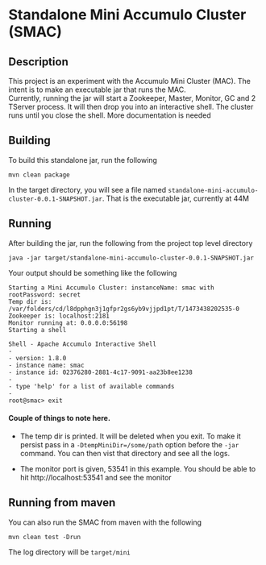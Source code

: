 # Standalone Mini Accumulo Cluster (SMAC)

## Description

This project is an experiment with the Accumulo Mini Cluster (MAC).  The intent is to make an executable jar that runs the MAC.  
Currently, running the jar will start a Zookeeper, Master, Monitor, GC and 2 TServer process.  It will then drop you into
an interactive shell.  The cluster runs until you close the shell.  More documentation is needed

## Building

To build this standalone jar, run the following

    mvn clean package
    
In the target directory, you will see a file named `standalone-mini-accumulo-cluster-0.0.1-SNAPSHOT.jar`.  That is the 
executable jar, currently at 44M

## Running

After building the jar, run the following from the project top level directory

    java -jar target/standalone-mini-accumulo-cluster-0.0.1-SNAPSHOT.jar
  
Your output should be something like the following


    Starting a Mini Accumulo Cluster: instanceName: smac with rootPassword: secret
    Temp dir is: /var/folders/cd/l8dpphgn3j1gfpr2gs6yb9vjjpd1pt/T/1473438202535-0
    Zookeeper is: localhost:2181
    Monitor running at: 0.0.0.0:56198
    Starting a shell
    
    Shell - Apache Accumulo Interactive Shell
    - 
    - version: 1.8.0
    - instance name: smac
    - instance id: 02376280-2881-4c17-9091-aa23b8ee1238
    - 
    - type 'help' for a list of available commands
    - 
    root@smac> exit

#### Couple of things to note here.  
- The temp dir is printed.  It will be deleted when you exit.  To make it persist
pass in a `-DtempMiniDir=/some/path` option before the `-jar` command.  You can then vist that directory and
see all the logs.

- The monitor port is given, 53541 in this example.  You should be able to hit http://localhost:53541 and see the
monitor

## Running from maven

You can also run the SMAC from maven with the following

    mvn clean test -Drun
    
The log directory will be `target/mini`

